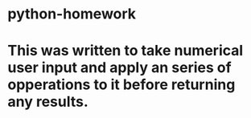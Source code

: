 # python-homework
# This was written to take numerical user input and apply an series of opperations to it before returning any results.
